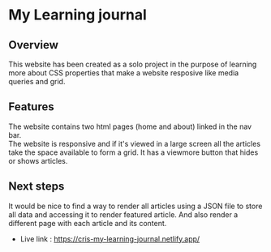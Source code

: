 # My Learning journal

## Overview

This website has been created as a solo project in the purpose of learning more about CSS properties that make a website resposive like media queries and grid.

## Features
The website contains two html pages (home and about) linked in the nav bar.  
The website is responsive and if it's viewed in a large screen all the articles take the space available to form a grid.
It has a viewmore button that hides or shows articles.

## Next steps
It would be nice to find a way to render all articles using a JSON file to store all data and accessing it to render featured article. And also render a different page with each article and its content.

* Live link : https://cris-my-learning-journal.netlify.app/
